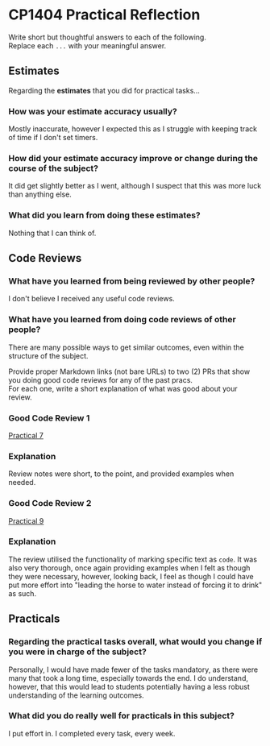 # CP1404 Practical Reflection

Write short but thoughtful answers to each of the following.  
Replace each `...` with your meaningful answer.

## Estimates

Regarding the **estimates** that you did for practical tasks...

### How was your estimate accuracy usually?
Mostly inaccurate, however I expected this as I struggle with keeping track of time if I don't set timers.

### How did your estimate accuracy improve or change during the course of the subject?
It did get slightly better as I went, although I suspect that this was more luck than anything else.

### What did you learn from doing these estimates?
Nothing that I can think of.

## Code Reviews

### What have you learned from being reviewed by other people?
I don't believe I received any useful code reviews.

### What have you learned from doing code reviews of other people?
There are many possible ways to get similar outcomes, even within the structure of the subject.

Provide proper Markdown links (not bare URLs) to two (2) PRs that show you doing good code reviews for any of the past
pracs.  
For each one, write a short explanation of what was good about your review.

### Good Code Review 1

[Practical 7](https://github.com/HanyuXiao05/CP1404/pull/3#event-13668257338)


### Explanation
Review notes were short, to the point, and provided examples when needed.

### Good Code Review 2

[Practical 9](https://github.com/YuanRuiGao/cp1404practicals/pull/4#pullrequestreview-2217577726)

### Explanation
The review utilised the functionality of marking specific text as `code`. It was also very thorough, once again 
providing examples when I felt as though they were necessary, however, looking back, I feel as though I could have put
more effort into "leading the horse to water instead of forcing it to drink" as such.

## Practicals

### Regarding the **practical tasks** overall, what would you change if you were in charge of the subject?
Personally, I would have made fewer of the tasks mandatory, as there were many that took a long time, especially 
towards the end. I do understand, however, that this would lead to students potentially having a less robust 
understanding of the learning outcomes.    

### What did you do really well for practicals in this subject?
I put effort in. I completed every task, every week.
